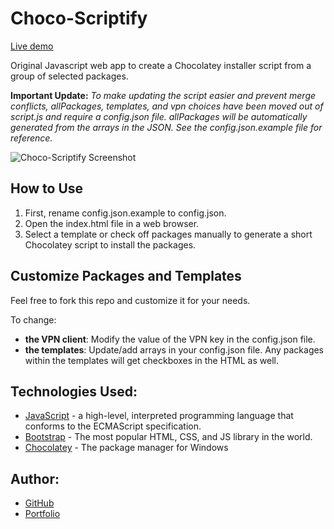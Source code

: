 # Choco-Scriptify

[Live demo](https://www.tylerjustyn.dev/app/choco-scriptify/)

Original Javascript web app to create a Chocolatey installer script from a group of selected packages.

**Important Update:** _To make updating the script easier and prevent merge conflicts, allPackages, templates, and vpn choices have been moved out of script.js and require a config.json file. allPackages will be automatically generated from the arrays in the JSON. See the config.json.example file for reference._

![Choco-Scriptify Screenshot](http://i65.tinypic.com/20pob3t.png)

## How to Use

1. First, rename config.json.example to config.json.
2. Open the index.html file in a web browser.
3. Select a template or check off packages manually to generate a short Chocolatey script to install the packages.

## Customize Packages and Templates

Feel free to fork this repo and customize it for your needs.

To change:

- **the VPN client**: Modify the value of the VPN key in the config.json file.
- **the templates**: Update/add arrays in your config.json file. Any packages within the templates will get checkboxes in the HTML as well.

## Technologies Used: 

- [JavaScript](https://developer.mozilla.org/en-US/docs/Web/JavaScript) - a high-level, interpreted programming language that conforms to the ECMAScript specification.
- [Bootstrap](https://getbootstrap.com) - The most popular HTML, CSS, and JS library in the world.
- [Chocolatey](https://chocolatey.org) - The package manager for Windows

## Author:

- [GitHub](https://github.com/gotylergo)
- [Portfolio](https://www.tylerjustyn.dev)